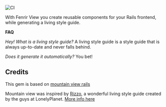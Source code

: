 ![CI](https://github.com/jsundt/fenrir_view/workflows/CI/badge.svg)

With Fenrir View you create reusable components for your Rails frontend, while generating a living style guide.

**FAQ**

_Hey! What is a living style guide?_ A living style guide is a style guide that is always up-to-date and never falls behind.

 _Does it generate it automatically?_ You bet!


## Credits
This gem is based on [mountain view rails](https://github.com/devnacho/mountain_view)

Mountain view was inspired by [Rizzo](http://rizzo.lonelyplanet.com/styleguide/ui-components/cards), a wonderful living style guide created by the guys at LonelyPlanet. [More info here](http://engineering.lonelyplanet.com/2014/05/18/a-maintainable-styleguide.html)
